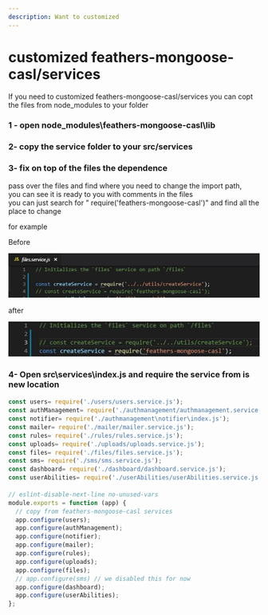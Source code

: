 ```yaml
---
description: Want to customized
---
```


# customized feathers-mongoose-casl/services

If you need to customized feathers-mongoose-casl/services you can copt the files from node\_modules to your folder

### 1 - open node\_modules\feathers-mongoose-casl\lib

### 2- copy the service folder to your src/services

### 3- fix on top of the files the dependence

pass over the files and find where you need to change the import path,  
you can see it is ready to you with comments in the files  
you can just search for " require\('feathers-mongoose-casl'\)" and find all the place to change  
  
for example

Before

![](../../.gitbook/assets/before.jpg)

after

![](../../.gitbook/assets/after%20%281%29.jpg)

### 4- Open src\services\index.js and require the service from is new location 

```javascript
const users= require('./users/users.service.js');
const authManagement= require('./authmanagement/authmanagement.service.js');
const notifier= require('./authmanagement\notifier\index.js');
const mailer= require('./mailer/mailer.service.js');
const rules= require('./rules/rules.service.js');
const uploads= require('./uploads/uploads.service.js');
const files= require('./files/files.service.js');
const sms= require('./sms/sms.service.js');
const dashboard= require('./dashboard/dashboard.service.js');
const userAbilities= require('./userAbilities/userAbilities.service.js');

// eslint-disable-next-line no-unused-vars
module.exports = function (app) {
  // copy from feathers-mongoose-casl services
  app.configure(users);
  app.configure(authManagement);
  app.configure(notifier);
  app.configure(mailer);
  app.configure(rules);
  app.configure(uploads);
  app.configure(files);
  // app.configure(sms) // we disabled this for now
  app.configure(dashboard);
  app.configure(userAbilities);
};

```

